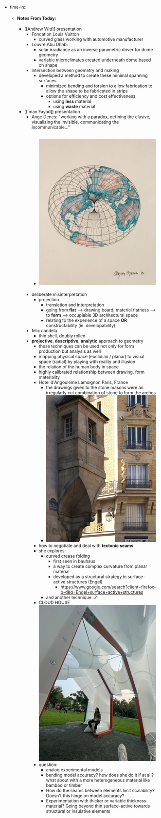 - time-in::
	- #### Notes From Today:
		- [[Andrew Witt]] presentation
			- Fondation Louis Vuitton
				- curved glass working with automotive manufacturer
			- Louvre Abu Dhabi
				- solar irradiance as an inverse parametric driver for dome geometry
				- variable microclimates created underneath dome based on shape
			- intersection between geometry and making
				- developed a method to create these minimal spanning surfaces
					- minimized bending and torsion to allow fabrication to allow the shape to be fabricated in strips
					- options for efficiency and cost effectiveness
						- using **less** material
						- using **waste** material
		- [[Iman Fayad]] presentation
			- Ange Denes: "working with a paradox, defining the elusive, visualizing the invisible, communicating the incommunicable…"
				- ![94108657_10157507764787635_831516693686648832_n.jpg](../assets/94108657_10157507764787635_831516693686648832_n_1687875662092_0.jpg)
					-
			- deliberate misinterpretation
				- projection
					- translation and interpretation
					- going from **flat** --> drawing board, material flatness --> to **form** --> occupiable 3D architectural space
					- relating to the experience of a space **OR** constructability (ie. developability)
			- felix candela
				- thin shell, doubly rolled
			- **projective**, **descriptive**, **analytic** approach to geometry
				- these techniques can be used not only for form production but analysis as well
				- mapping physical space (euclidian / planar) to visual space (radial) by playing with reality and illusion
				- the relation of the human body in space
				- highly calibrated relationship between drawing, form materiality
				- Hotel d'Angouleme Lamoignon Paris, France
					- the drawings given to the stone masons were an irregularly cut combination of stone to form the arches
					- ![Rue_des_Francs-Bourgeois,_Paris_17_February_2007.jpg](../assets/Rue_des_Francs-Bourgeois,_Paris_17_February_2007_1687877076831_0.jpg)
				- how to negotiate and deal with **tectonic seams**
				- she explores:
					- curved crease folding
						- first seen in bauhaus
						- a way to create complex curvature from planar material
						- developed as a structural strategy in surface-active structures (Engel)
							- https://www.google.com/search?client=firefox-b-d&q=Engel+surface+active+structures
					- and another technique ..?
				- CLOUD HOUSE
				  ![CloudHouse_2.jpg](../assets/CloudHouse_2_1687877239138_0.jpg)
				- question:
					- analog experimental models
					- bending model accuracy? how does she do it if at all? what about with a more heterogeneous material like bamboo or timber
					- How do the seams between elements limit scalability? Doesn't this hinge on model accuracy?
					- Experimentation with thicker or variable thickness material? Going beyond thin surface-active towards structural or insulative elements